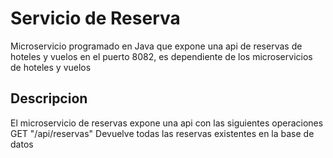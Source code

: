 # Servicio de Reserva
Microservicio programado en Java que expone una api de reservas de hoteles y vuelos en el puerto 8082, es dependiente de los microservicios de hoteles y vuelos
## Descripcion
El microservicio de reservas expone una api con las siguientes operaciones
GET "/api/reservas" Devuelve todas las reservas existentes en la base de datos
